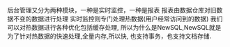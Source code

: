 后台管理又分为两种模块，一种是实时监控，一种是报表
报表由数据仓库对旧数据不变的数据进行处理
实时监控则专门处理热数据(用户经常访问到的数据)
我们可以对热数据进行各种优化包括缓存处理,
所以为什么是NewSQL,NewSQL就是为了针对热数据的快速处理,全量内存,所以快,
也支持事务，也支持文档存储.